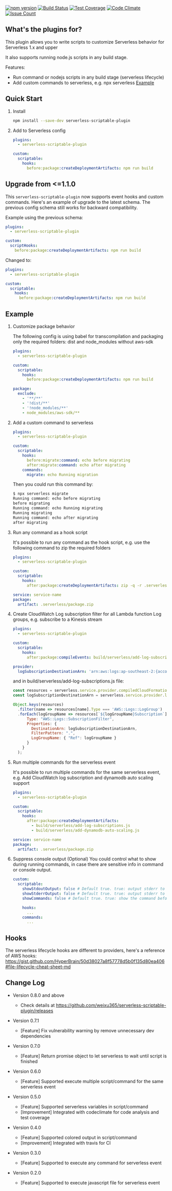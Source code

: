 [![npm version](https://badge.fury.io/js/serverless-scriptable-plugin.svg)](https://badge.fury.io/js/serverless-scriptable-plugin)
[![Build Status](https://travis-ci.org/weixu365/serverless-scriptable-plugin.svg?branch=master)](https://travis-ci.org/weixu365/serverless-scriptable-plugin)
[![Test Coverage](https://codeclimate.com/github/weixu365/serverless-scriptable-plugin/badges/coverage.svg)](https://codeclimate.com/github/weixu365/serverless-scriptable-plugin/coverage)
[![Code Climate](https://codeclimate.com/github/weixu365/serverless-scriptable-plugin/badges/gpa.svg)](https://codeclimate.com/github/weixu365/serverless-scriptable-plugin)
[![Issue Count](https://codeclimate.com/github/weixu365/serverless-scriptable-plugin/badges/issue_count.svg)](https://codeclimate.com/github/weixu365/serverless-scriptable-plugin)


## What's the plugins for?
This plugin allows you to write scripts to customize Serverless behavior for Serverless 1.x and upper

It also supports running node.js scripts in any build stage.

Features:
- Run command or nodejs scripts in any build stage (serverless lifecycle)
- Add custom commands to serverless, e.g. npx serverless <YOUR-COMMAND> [Example](#custom-command)

## Quick Start
1. Install
    ```bash
    npm install --save-dev serverless-scriptable-plugin
    ```
2. Add to Serverless config 
    ```yaml
    plugins:
      - serverless-scriptable-plugin

    custom:
      scriptable:
        hooks:
          before:package:createDeploymentArtifacts: npm run build
    ```

## Upgrade from <=1.1.0
This `serverless-scriptable-plugin` now supports event hooks and custom commands. Here's an example of upgrade to the latest schema. The previous config schema still works for backward compatibility.

Example using the previous schema:

```yaml
plugins:
  - serverless-scriptable-plugin

custom:
  scriptHooks:
    before:package:createDeploymentArtifacts: npm run build
```

Changed to:
```yaml
plugins:
  - serverless-scriptable-plugin

custom:
  scriptable:
    hooks:
      before:package:createDeploymentArtifacts: npm run build
```

## Example
1. Customize package behavior

    The following config is using babel for transcompilation and packaging only the required folders: dist and node_modules without aws-sdk

    ```yml
    plugins:
      - serverless-scriptable-plugin

    custom:
      scriptable:
        hooks:
          before:package:createDeploymentArtifacts: npm run build

    package:
      exclude:
        - '**/**'
        - '!dist/**'
        - '!node_modules/**'
        - node_modules/aws-sdk/**
    ```

2. <a name="custom-command"></a>Add a custom command to serverless
    ```yaml
    plugins:
      - serverless-scriptable-plugin

    custom:
      scriptable:
        hooks:
          before:migrate:command: echo before migrating
          after:migrate:command: echo after migrating
        commands:
          migrate: echo Running migration
    ```
        
    Then you could run this command by:
    ```bash
    $ npx serverless migrate
    Running command: echo before migrating
    before migrating
    Running command: echo Running migrating
    Running migrating
    Running command: echo after migrating
    after migrating
    ```

3. Run any command as a hook script

    It's possible to run any command as the hook script, e.g. use the following command to zip the required folders
 
    ```yml
    plugins:
      - serverless-scriptable-plugin
    
    custom:
      scriptable:
        hooks:
          after:package:createDeploymentArtifacts: zip -q -r .serverless/package.zip src node_modules
    
    service: service-name
    package:
      artifact: .serverless/package.zip
    ```
   
4. Create CloudWatch Log subscription filter for all Lambda function Log groups, e.g. subscribe to a Kinesis stream
  
    ```yml
    plugins:
      - serverless-scriptable-plugin
    
    custom:
      scriptable:
        hooks:
          after:package:compileEvents: build/serverless/add-log-subscriptions.js
    
    provider:
      logSubscriptionDestinationArn: 'arn:aws:logs:ap-southeast-2:{account-id}:destination:'
    ```

    and in build/serverless/add-log-subscriptions.js file:

    ```js
    const resources = serverless.service.provider.compiledCloudFormationTemplate.Resources;
    const logSubscriptionDestinationArn = serverless.service.provider.logSubscriptionDestinationArn;
    
    Object.keys(resources)
      .filter(name => resources[name].Type === 'AWS::Logs::LogGroup')
      .forEach(logGroupName => resources[`${logGroupName}Subscription`] = {
          Type: "AWS::Logs::SubscriptionFilter",
          Properties: {
            DestinationArn: logSubscriptionDestinationArn,
            FilterPattern: ".",
            LogGroupName: { "Ref": logGroupName }
          }
        }
      );
    ```

5. Run multiple commands for the serverless event

   It's possible to run multiple commands for the same serverless event, e.g. Add CloudWatch log subscription and dynamodb auto scaling support

    ```yml
    plugins:
      - serverless-scriptable-plugin
    
    custom:
      scriptable:
        hooks:
          after:package:createDeploymentArtifacts: 
            - build/serverless/add-log-subscriptions.js
            - build/serverless/add-dynamodb-auto-scaling.js
    
    service: service-name
    package:
      artifact: .serverless/package.zip
    ```


6. Suppress console output (Optional)
   You could control what to show during running commands, in case there are sensitive info in command or console output.

    ```yml
    custom:
      scriptable:
        showStdoutOutput: false # Default true. true: output stderr to console, false: output nothing
        showStderrOutput: false # Default true. true: output stderr to console, false: output nothing
        showCommands: false # Default true. true: show the command before execute, false: do not show commands

        hooks:
          ...
        commands:
          ...
    ```

## Hooks
The serverless lifecycle hooks are different to providers, here's a reference of AWS hooks:
https://gist.github.com/HyperBrain/50d38027a8f57778d5b0f135d80ea406#file-lifecycle-cheat-sheet-md

## Change Log
- Version 0.8.0 and above
  - Check details at https://github.com/weixu365/serverless-scriptable-plugin/releases

- Version 0.7.1
  - [Feature] Fix vulnerability warning by remove unnecessary dev dependencies
- Version 0.7.0
  - [Feature] Return promise object to let serverless to wait until script is finished
- Version 0.6.0
  - [Feature] Supported execute multiple script/command for the same serverless event
- Version 0.5.0
  - [Feature] Supported serverless variables in script/command
  - [Improvement] Integrated with codeclimate for code analysis and test coverage
- Version 0.4.0
  - [Feature] Supported colored output in script/command
  - [Improvement] Integrated with travis for CI
- Version 0.3.0
  - [Feature] Supported to execute any command for serverless event
- Version 0.2.0
  - [Feature] Supported to execute javascript file for serverless event
